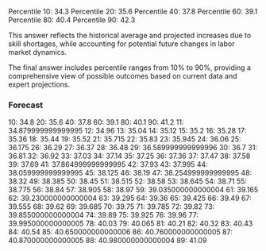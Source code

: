 Percentile 10: 34.3
Percentile 20: 35.6
Percentile 40: 37.8
Percentile 60: 39.1
Percentile 80: 40.4
Percentile 90: 42.3

This answer reflects the historical average and projected increases due to skill shortages, while accounting for potential future changes in labor market dynamics.

The final answer includes percentile ranges from 10% to 90%, providing a comprehensive view of possible outcomes based on current data and expert projections.
</think>

### Forecast

10: 34.8
20: 35.6
40: 37.8
60: 39.1
80: 40.1
90: 41.2
11: 34.879999999999995
12: 34.96
13: 35.04
14: 35.12
15: 35.2
16: 35.28
17: 35.36
18: 35.44
19: 35.52
21: 35.715
22: 35.83
23: 35.945
24: 36.06
25: 36.175
26: 36.29
27: 36.37
28: 36.48
29: 36.589999999999996
30: 36.7
31: 36.81
32: 36.92
33: 37.03
34: 37.14
35: 37.25
36: 37.36
37: 37.47
38: 37.58
39: 37.69
41: 37.864999999999995
42: 37.93
43: 37.995
44: 38.059999999999995
45: 38.125
46: 38.19
47: 38.254999999999995
48: 38.32
49: 38.385
50: 38.45
51: 38.515
52: 38.58
53: 38.645
54: 38.71
55: 38.775
56: 38.84
57: 38.905
58: 38.97
59: 39.035000000000004
61: 39.165
62: 39.230000000000004
63: 39.295
64: 39.36
65: 39.425
66: 39.49
67: 39.555
68: 39.62
69: 39.685
70: 39.75
71: 39.785
72: 39.82
73: 39.855000000000004
74: 39.89
75: 39.925
76: 39.96
77: 39.995000000000005
78: 40.03
79: 40.065
81: 40.21
82: 40.32
83: 40.43
84: 40.54
85: 40.650000000000006
86: 40.760000000000005
87: 40.870000000000005
88: 40.980000000000004
89: 41.09